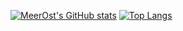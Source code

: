 [![MeerOst's GitHub stats](https://github-readme-stats.vercel.app/api?username=MeerOst&theme=cobalt)](https://github.com/MeerOst/MeerOst)
[![Top Langs](https://github-readme-stats.vercel.app/api/top-langs/?username=MeerOst)](https://github.com/MeerOst/MeerOst)
